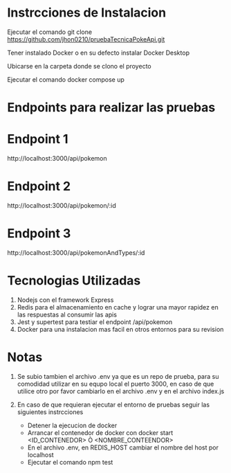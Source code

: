 # Instrcciones de Instalacion

Ejecutar el comando git clone https://github.com/jhon0210/pruebaTecnicaPokeApi.git

Tener instalado Docker o en su defecto instalar Docker Desktop

Ubicarse en la carpeta donde se clono el proyecto

Ejecutar el comando docker compose up

# Endpoints para realizar las pruebas

# Endpoint 1
http://localhost:3000/api/pokemon 

# Endpoint 2
http://localhost:3000/api/pokemon/:id 

# Endpoint 3
http://localhost:3000/api/pokemonAndTypes/:id

# Tecnologias Utilizadas

1. Nodejs con el framework Express
2. Redis para el almacenamiento en cache y lograr una mayor rapidez en las respuestas al consumir las apis
3. Jest y supertest para testiar el endpoint /api/pokemon
4. Docker para una instalacion mas facil en otros entornos para su revision

# Notas
1. Se subio tambien el archivo .env ya que es un repo de prueba, para su comodidad utilizar en su equpo local el puerto 3000,
   en caso de que utilice otro por favor cambiarlo en el archivo .env y en el archivo index.js
   
2. En caso de que requieran ejecutar el entorno de pruebas seguir las siguientes instrcciones
    * Detener la ejecucion de docker
    * Arrancar el contenedor de docker con docker start <ID_CONTENEDOR> Ò <NOMBRE_CONTEENDOR>
    * En el archivo .env, en REDIS_HOST cambiar el nombre del host por localhost
    * Ejecutar el comando npm test



